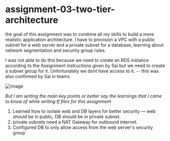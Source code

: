 # assignment-03-two-tier-architecture

the goal of this assignment was to combine all my skills to build a more realistic application architecture. I have to provision a VPC with a public subnet
for a web server and a private subnet for a database, learning about network segmentation and security group rules.

I was not able to do this because we need to create an RDS instance according to the Assignment instructions given by Sai but we need to create a subnet group for it.
Unfortunately we dont have access to it. -- this was also confirmed by Sai in teams

![image](https://github.com/user-attachments/assets/4cd43526-6f5e-4ad1-905d-279f489bb7cd)

_But I am writing the main key points or better say the learnings that I came to know of while writing tf files for this assignment_

 1. Learned how to isolate web and DB layers for better security — web should be in public, DB should be in private subnet.
 2. private subnets need a NAT Gateway for outbound internet.
 3. Configured DB to only allow access from the web server's security group
